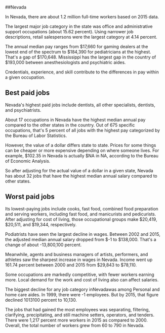 

##Nevada

In Nevada, there are about 1.2 million full-time workers based on 2015 data.

The largest major job category in the state was office and administrative support occupations (about 15.62 percent). Using narrower job descriptions, retail salespersons were the largest category at 4.14 percent.
               
The annual median pay ranges from $17,660 for gaming dealers at the lowest end of the spectrum to  $184,390 for pediatricians at the highest. That's a gap of $170,648. Mississippi has the largest gap in the country of $193,000 between anesthesiologists and psychiatric aides.
          
Credentials, experience, and skill contribute to the differences in pay within a given occupation.

## Best paid jobs
Nevada's highest paid jobs include <span class='occ_title_em'>dentists, all other specialists, dentists</span>, and <span class='occ_title_em'>psychiatrists</span>.
               
About 17 occupations in Nevada have the highest median annual pay compared to the other states in the country. Out of 675 specific occupations, that's 5 percent of all jobs with the highest pay categorized by the Bureau of Labor Statistics.
               
However, the value of a dollar differs state to state. Prices for some things can be cheaper or more expensive depending on where someone lives. For example, $102.35 in Nevada is actually $NA in NA, according to the Bureau of Economic Analysis.
               
So after adjusting for the actual value of a dollar in a given state, Nevada has about 32 jobs that have the highest median annual salary compared to other states.
               
## Worst paid jobs

Its lowest-paying jobs include <span class='occ_title_em'>cooks, fast food</span>, <span class='occ_title_em'>combined food preparation and serving workers, including fast food</span>, and <span class='occ_title_em'>manicurists and pedicurists</span>. After adjusting for cost of living, those occupational groups make $20,419,  $20,511, and  $19,344, respectively.
               
<span class='occ_title_em'>Podiatrists</span> have seen the largest decline in wages. Between 2002 and 2015, the adjusted median annual salary dropped from $-1 to $138,000. That's a change of about -13,800,100 percent.
               
Meanwhile, <span class='occ_title_em'>agents and business managers of artists, performers, and athletes</span> saw the sharpest increase in wages in Nevada. Income went up 161.74 percent between 2000 and 2015 from $29,843 to $78,110.

Some occupations are markedly competitive, with fewer workers earning more. Local demand for the work and cost of living also can affect salaries.

            
The biggest decline for any job category inNevadawas among <span class='occ_title_em'>Personal and home care aides</span>. In 1999, there were -1 employees. But by 2015, that figure declined 1013100 percent to 10,130. 
               
The jobs that had gained the most employees was separating, filtering, clarifying, precipitating, and still machine setters, operators, and tenders. There were 1,217 percent more workers in 2015 as compared to 2000. Overall, the total number of workers grew from 60 to 790 in Nevada.

